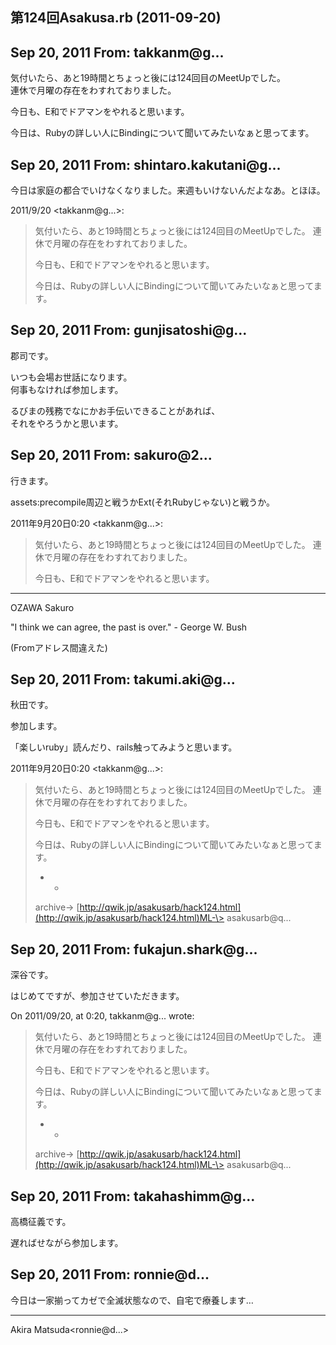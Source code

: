 ## 第124回Asakusa.rb (2011-09-20)

## Sep 20, 2011 From: takkanm@g...

気付いたら、あと19時間とちょっと後には124回目のMeetUpでした。  
連休で月曜の存在をわすれておりました。

今日も、E和でドアマンをやれると思います。

今日は、Rubyの詳しい人にBindingについて聞いてみたいなぁと思ってます。

## Sep 20, 2011 From: shintaro.kakutani@g...

今日は家庭の都合でいけなくなりました。来週もいけないんだよなあ。とほほ。

2011/9/20 \<takkanm@g...\>:

> 気付いたら、あと19時間とちょっと後には124回目のMeetUpでした。 連休で月曜の存在をわすれておりました。
> 
> 今日も、E和でドアマンをやれると思います。
> 
> 今日は、Rubyの詳しい人にBindingについて聞いてみたいなぁと思ってます。
## Sep 20, 2011 From: gunjisatoshi@g...

郡司です。

いつも会場お世話になります。  
何事もなければ参加します。

るびまの残務でなにかお手伝いできることがあれば、  
それをやろうかと思います。

## Sep 20, 2011 From: sakuro@2...

行きます。

assets:precompile周辺と戦うかExt(それRubyじゃない)と戦うか。

2011年9月20日0:20 \<takkanm@g...\>:

> 気付いたら、あと19時間とちょっと後には124回目のMeetUpでした。 連休で月曜の存在をわすれておりました。
> 
> 今日も、E和でドアマンをやれると思います。
* * *

OZAWA Sakuro

"I think we can agree, the past is over." - George W. Bush

(Fromアドレス間違えた)

## Sep 20, 2011 From: takumi.aki@g...

秋田です。

参加します。

「楽しいruby」読んだり、rails触ってみようと思います。

2011年9月20日0:20 \<takkanm@g...\>:

> 気付いたら、あと19時間とちょっと後には124回目のMeetUpでした。 連休で月曜の存在をわすれておりました。
> 
> 今日も、E和でドアマンをやれると思います。
> 
> 今日は、Rubyの詳しい人にBindingについて聞いてみたいなぁと思ってます。
> 
> - -
> 
> archive-\> [http://qwik.jp/asakusarb/hack124.html](http://qwik.jp/asakusarb/hack124.html)ML-\> asakusarb@q...
## Sep 20, 2011 From: fukajun.shark@g...

深谷です。

はじめてですが、参加させていただきます。

On 2011/09/20, at 0:20, takkanm@g... wrote:

> 気付いたら、あと19時間とちょっと後には124回目のMeetUpでした。 連休で月曜の存在をわすれておりました。
> 
> 今日も、E和でドアマンをやれると思います。
> 
> 今日は、Rubyの詳しい人にBindingについて聞いてみたいなぁと思ってます。
> 
> - -
> 
> archive-\> [http://qwik.jp/asakusarb/hack124.html](http://qwik.jp/asakusarb/hack124.html)ML-\> asakusarb@q...
## Sep 20, 2011 From: takahashimm@g...

高橋征義です。

遅ればせながら参加します。

## Sep 20, 2011 From: ronnie@d...

今日は一家揃ってカゼで全滅状態なので、自宅で療養します…

* * *

Akira Matsuda\<ronnie@d...\>

